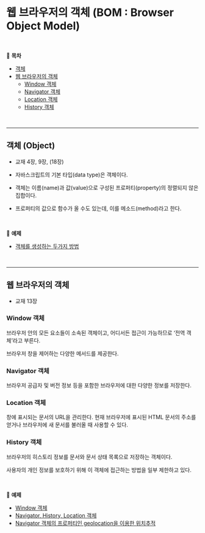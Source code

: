# 웹 브라우저의 객체 (BOM : Browser Object Model)
<br>

:milky_way:  **목차** <br>

- [객체](#객체-object)
- [웹 브라우저의 객체](#웹-브라우저의-객체)
    - [Window 객체](#window-객체)
    - [Navigator 객체](#navigator-객체)
    - [Location 객체](#location-객체)
    - [History 객체](#history-객체)

<br>

---

## 객체 (Object)

- 교재 4장, 9장, (18장)

- 자바스크립트의 기본 타입(data type)은 객체이다.

- 객체는 이름(name)과 값(value)으로 구성된 프로퍼티(property)의 정렬되지 않은 집합이다. 

- 프로퍼티의 값으로 함수가 올 수도 있는데, 이를 메소드(method)라고 한다.

<br>

:milky_way: **예제**
- [객체를 생성하는 두가지 방법](./test/object_all.html)

<br>

---
## 웹 브라우저의 객체

- 교재 13장

### Window 객체

브라우저 안의 모든 요소들이 소속된 객체이고, 어디서든 접근이 가능하므로 ‘전역 객체’라고 부른다.

브라우저 창을 제어하는 다양한 메서드를 제공한다.

### Navigator 객체

브라우저 공급자 및 버전 정보 등을 포함한 브라우저에 대한 다양한 정보를 저장한다.

### Location 객체

창에 표시되는 문서의 URL을 관리한다.  현재 브라우저에 표시된 HTML 문서의 주소를 얻거나 브라우저에 새 문서를 불러올 때 사용할 수 있다.

### History 객체

브라우저의 히스토리 정보를 문서와 문서 상태 목록으로 저장하는 객체이다. 

사용자의 개인 정보를 보호하기 위해 이 객체에 접근하는 방법을 일부 제한하고 있다.

<br>

:milky_way: **예제**
- [Window 객체](./test/window)
- [Navigator, History, Location 객체](./test/navigator_history_location.html)
- [Navigator 객체의 프로퍼티인 geolocation을 이용한 위치추적](./test/geolocation.html)
